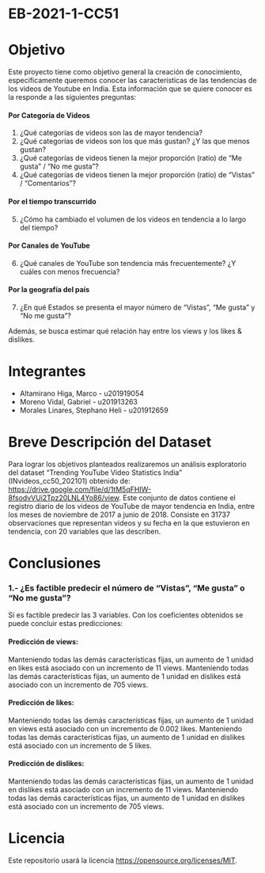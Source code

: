 # EB-2021-1-CC51
# Objetivo
Este proyecto tiene como objetivo general la creación de conocimiento, específicamente queremos conocer las características de las tendencias  de los videos de Youtube en India. Esta información que se quiere conocer es la responde a las siguientes preguntas:

#### Por Categoría de Videos
1. ¿Qué categorías de videos son las de mayor tendencia?
2. ¿Qué categorías de videos son los que más gustan? ¿Y las que menos gustan?
3. ¿Qué categorías de videos tienen la mejor proporción (ratio) de “Me gusta” / “No me gusta”?
4. ¿Qué categorías de videos tienen la mejor proporción (ratio) de “Vistas” / “Comentarios”?

#### Por el tiempo transcurrido
5. ¿Cómo ha cambiado el volumen de los videos en tendencia a lo largo del tiempo?

#### Por Canales de YouTube
6. ¿Qué canales de YouTube son tendencia más frecuentemente? ¿Y cuáles con menos frecuencia?

#### Por la geografía del país
7. ¿En qué Estados se presenta el mayor número de “Vistas”, “Me gusta” y “No me gusta”?

Además, se busca estimar qué relación hay entre los views y  los likes & dislikes.

# Integrantes
* Altamirano Higa, Marco - u201919054
* Moreno Vidal, Gabriel - u201913263
* Morales Linares, Stephano Heli - u201912659

# Breve Descripción del Dataset
Para lograr los objetivos planteados realizaremos un análisis exploratorio del dataset “Trending YouTube Video Statistics India” (INvideos_cc50_202101)  obtenido de:
https://drive.google.com/file/d/1tM5qFHIW-8fsodvVUi2Tpz20LNL4Yo86/view. Este conjunto de datos contiene el registro diario de los videos de YouTube de mayor tendencia en India, entre los meses de noviembre de 2017 a junio de 2018. Consiste en 31737 observaciones que representan videos y su fecha en la que estuvieron en tendencia, con 20 variables que las describen.

# Conclusiones
### 1.- ¿Es factible predecir el número de “Vistas”, “Me gusta” o “No me gusta”?
Sí es factible predecir las 3 variables. Con los coeficientes obtenidos se puede concluir estas predicciones:
#### Predicción de views:
Manteniendo todas las demás características fijas, un aumento de 1 unidad en likes está asociado con un incremento de 11 views.
Manteniendo todas las demás características fijas, un aumento de 1 unidad en dislikes está asociado con un incremento de 705 views.
#### Predicción de likes:
Manteniendo todas las demás características fijas, un aumento de 1 unidad en views está asociado con un incremento de 0.002 likes.
Manteniendo todas las demás características fijas, un aumento de 1 unidad en dislikes está asociado con un incremento de 5 likes.
#### Predicción de dislikes:
Manteniendo todas las demás características fijas, un aumento de 1 unidad en dislikes está asociado con un incremento de 11 views.
Manteniendo todas las demás características fijas, un aumento de 1 unidad en dislikes está asociado con un incremento de 705 views.


# Licencia
Este repositorio usará la licencia https://opensource.org/licenses/MIT.

